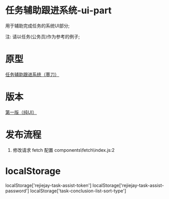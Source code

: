 # 任务辅助跟进系统-ui-part
用于辅助完成任务的系统UI部分;

注: 请以任务(公务员)作为参考的例子;

# 原型

[任务辅助跟进系统（墨刀）](https://free.modao.cc/app/7ea2223846d8dbc3b853a500f06e4e9bc3e02b5c)

# 版本
[第一版（纯UI）](https://github.com/rejiejay/myweb-task-assist/tree/b42dcbbaf00dd0c204b64934311d68e44d5a7bdf)

# 发布流程
1. 修改请求 fetch 配置
components\fetch\index.js:2

# localStorage

localStorage['rejiejay-task-assist-token']
localStorage['rejiejay-task-assist-password']
localStorage['task-conclusion-list-sort-type']

